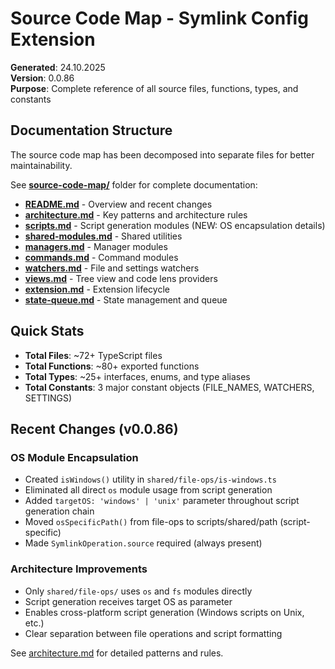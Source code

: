 # Source Code Map - Symlink Config Extension

**Generated**: 24.10.2025  
**Version**: 0.0.86  
**Purpose**: Complete reference of all source files, functions, types, and constants

## Documentation Structure

The source code map has been decomposed into separate files for better maintainability.

See **[source-code-map/](source-code-map/)** folder for complete documentation:

- **[README.md](source-code-map/README.md)** - Overview and recent changes
- **[architecture.md](source-code-map/architecture.md)** - Key patterns and architecture rules
- **[scripts.md](source-code-map/scripts.md)** - Script generation modules (NEW: OS encapsulation details)
- **[shared-modules.md](source-code-map/shared-modules.md)** - Shared utilities
- **[managers.md](source-code-map/managers.md)** - Manager modules
- **[commands.md](source-code-map/commands.md)** - Command modules
- **[watchers.md](source-code-map/watchers.md)** - File and settings watchers
- **[views.md](source-code-map/views.md)** - Tree view and code lens providers
- **[extension.md](source-code-map/extension.md)** - Extension lifecycle
- **[state-queue.md](source-code-map/state-queue.md)** - State management and queue

## Quick Stats

- **Total Files**: ~72+ TypeScript files
- **Total Functions**: ~80+ exported functions
- **Total Types**: ~25+ interfaces, enums, and type aliases
- **Total Constants**: 3 major constant objects (FILE_NAMES, WATCHERS, SETTINGS)

## Recent Changes (v0.0.86)

### OS Module Encapsulation
- Created `isWindows()` utility in `shared/file-ops/is-windows.ts`
- Eliminated all direct `os` module usage from script generation
- Added `targetOS: 'windows' | 'unix'` parameter throughout script generation chain
- Moved `osSpecificPath()` from file-ops to scripts/shared/path (script-specific)
- Made `SymlinkOperation.source` required (always present)

### Architecture Improvements
- Only `shared/file-ops/` uses `os` and `fs` modules directly
- Script generation receives target OS as parameter
- Enables cross-platform script generation (Windows scripts on Unix, etc.)
- Clear separation between file operations and script formatting

See [architecture.md](source-code-map/architecture.md) for detailed patterns and rules.
